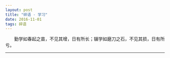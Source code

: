 ```yaml
---
layout: post
title: "碎语 - 学习"
date: 2016-11-01
tags: 碎语
---
```


　　勤学如春起之苗，不见其增，日有所长；辍学如磨刀之石，不见其损，日有所亏。

------